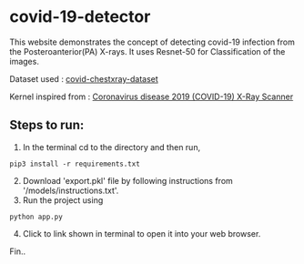 # covid-19-detector 

This website demonstrates the concept of detecting covid-19 infection from the Posteroanterior(PA) X-rays. It uses Resnet-50 for Classification of the images.

Dataset used : [covid-chestxray-dataset](https://github.com/ieee8023/covid-chestxray-dataset)

Kernel inspired from : [Coronavirus disease 2019 (COVID-19) X-Ray Scanner](https://github.com/ajsanjoaquin/COVID-19-Scanner)

## Steps to run:
1. In the terminal cd to the directory and then run, 
```
pip3 install -r requirements.txt
```
2. Download 'export.pkl' file by following instructions from '/models/instructions.txt'.
3. Run the project using
```
python app.py
```
4. Click to link shown in terminal to open it into your web browser.

Fin..
